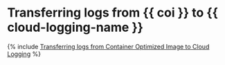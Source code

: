# Transferring logs from {{ coi }} to {{ cloud-logging-name }}

{% include [Transferring logs from Container Optimized Image to Cloud Logging](../../_tutorials/containers/coi-fluent-bit-logging.md) %}